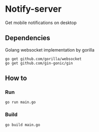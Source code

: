 # Notify-server
Get mobile notifications on desktop
## Dependencies
Golang websocket implementation by gorilla
```shell
go get github.com/gorilla/websocket
go get github.com/gin-gonic/gin
```
## How to
### Run
```shell
go run main.go
```
### Build
```shell
go build main.go
```